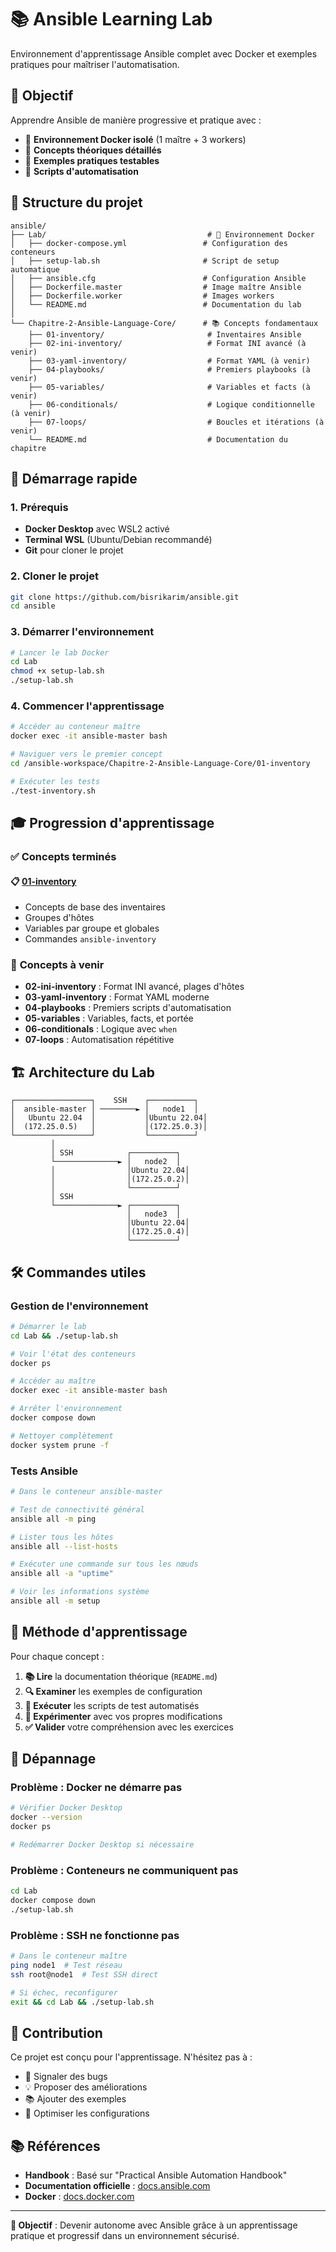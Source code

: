 # 📚 Ansible Learning Lab

Environnement d'apprentissage Ansible complet avec Docker et exemples pratiques pour maîtriser l'automatisation.

## 🎯 Objectif

Apprendre Ansible de manière progressive et pratique avec :
- 🧪 **Environnement Docker isolé** (1 maître + 3 workers)
- 📖 **Concepts théoriques détaillés**
- 🚀 **Exemples pratiques testables**
- 🔧 **Scripts d'automatisation**

## 📁 Structure du projet

```
ansible/
├── Lab/                                    # 🧪 Environnement Docker
│   ├── docker-compose.yml                 # Configuration des conteneurs
│   ├── setup-lab.sh                       # Script de setup automatique
│   ├── ansible.cfg                        # Configuration Ansible
│   ├── Dockerfile.master                  # Image maître Ansible
│   ├── Dockerfile.worker                  # Images workers
│   └── README.md                          # Documentation du lab
│
└── Chapitre-2-Ansible-Language-Core/      # 📚 Concepts fondamentaux
    ├── 01-inventory/                       # Inventaires Ansible
    ├── 02-ini-inventory/                   # Format INI avancé (à venir)
    ├── 03-yaml-inventory/                  # Format YAML (à venir)
    ├── 04-playbooks/                       # Premiers playbooks (à venir)
    ├── 05-variables/                       # Variables et facts (à venir)
    ├── 06-conditionals/                    # Logique conditionnelle (à venir)
    ├── 07-loops/                           # Boucles et itérations (à venir)
    └── README.md                           # Documentation du chapitre
```

## 🚀 Démarrage rapide

### 1. Prérequis
- **Docker Desktop** avec WSL2 activé
- **Terminal WSL** (Ubuntu/Debian recommandé)
- **Git** pour cloner le projet

### 2. Cloner le projet
```bash
git clone https://github.com/bisrikarim/ansible.git
cd ansible
```

### 3. Démarrer l'environnement
```bash
# Lancer le lab Docker
cd Lab
chmod +x setup-lab.sh
./setup-lab.sh
```

### 4. Commencer l'apprentissage
```bash
# Accéder au conteneur maître
docker exec -it ansible-master bash

# Naviguer vers le premier concept
cd /ansible-workspace/Chapitre-2-Ansible-Language-Core/01-inventory

# Exécuter les tests
./test-inventory.sh
```

## 🎓 Progression d'apprentissage

### ✅ **Concepts terminés**

#### 📋 [01-inventory](./Chapitre-2-Ansible-Language-Core/01-inventory/)
- Concepts de base des inventaires
- Groupes d'hôtes
- Variables par groupe et globales
- Commandes `ansible-inventory`

### 🔄 **Concepts à venir**

- **02-ini-inventory** : Format INI avancé, plages d'hôtes
- **03-yaml-inventory** : Format YAML moderne
- **04-playbooks** : Premiers scripts d'automatisation
- **05-variables** : Variables, facts, et portée
- **06-conditionals** : Logique avec `when`
- **07-loops** : Automatisation répétitive

## 🏗️ Architecture du Lab

```
┌─────────────────┐    SSH    ┌──────────┐
│  ansible-master │ ────────► │   node1  │
│   Ubuntu 22.04  │           │Ubuntu 22.04│
│  (172.25.0.5)   │           │(172.25.0.3)│
└─────────────────┘           └──────────┘
         │                           
         │ SSH            ┌──────────┐
         └──────────────► │   node2  │
         │                │Ubuntu 22.04│
         │                │(172.25.0.2)│
         │                └──────────┘
         │ SSH            
         └──────────────► ┌──────────┐
                          │   node3  │
                          │Ubuntu 22.04│
                          │(172.25.0.4)│
                          └──────────┘
```

## 🛠️ Commandes utiles

### Gestion de l'environnement
```bash
# Démarrer le lab
cd Lab && ./setup-lab.sh

# Voir l'état des conteneurs
docker ps

# Accéder au maître
docker exec -it ansible-master bash

# Arrêter l'environnement
docker compose down

# Nettoyer complètement
docker system prune -f
```

### Tests Ansible
```bash
# Dans le conteneur ansible-master

# Test de connectivité général
ansible all -m ping

# Lister tous les hôtes
ansible all --list-hosts

# Exécuter une commande sur tous les nœuds
ansible all -a "uptime"

# Voir les informations système
ansible all -m setup
```

## 📖 Méthode d'apprentissage

Pour chaque concept :

1. **📚 Lire** la documentation théorique (`README.md`)
2. **🔍 Examiner** les exemples de configuration
3. **🧪 Exécuter** les scripts de test automatisés
4. **🎯 Expérimenter** avec vos propres modifications
5. **✅ Valider** votre compréhension avec les exercices

## 🔧 Dépannage

### Problème : Docker ne démarre pas
```bash
# Vérifier Docker Desktop
docker --version
docker ps

# Redémarrer Docker Desktop si nécessaire
```

### Problème : Conteneurs ne communiquent pas
```bash
cd Lab
docker compose down
./setup-lab.sh
```

### Problème : SSH ne fonctionne pas
```bash
# Dans le conteneur maître
ping node1  # Test réseau
ssh root@node1  # Test SSH direct

# Si échec, reconfigurer
exit && cd Lab && ./setup-lab.sh
```

## 🤝 Contribution

Ce projet est conçu pour l'apprentissage. N'hésitez pas à :
- 🐛 Signaler des bugs
- 💡 Proposer des améliorations
- 📚 Ajouter des exemples
- 🔧 Optimiser les configurations

## 📚 Références

- **Handbook** : Basé sur "Practical Ansible Automation Handbook"
- **Documentation officielle** : [docs.ansible.com](https://docs.ansible.com)
- **Docker** : [docs.docker.com](https://docs.docker.com)

---

**🎯 Objectif** : Devenir autonome avec Ansible grâce à un apprentissage pratique et progressif dans un environnement sécurisé.